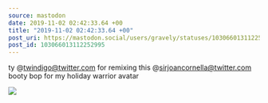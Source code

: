```yaml
---
source: mastodon
date: 2019-11-02 02:42:33.64 +00
title: "2019-11-02 02:42:33.64 +00"
post_uri: https://mastodon.social/users/gravely/statuses/103066013112252995
post_id: 103066013112252995
---
```

ty @twindigo@twitter.com for remixing this @sirjoancornella@twitter.com booty bop for my holiday warrior avatar


![](/images/21173697.png)

